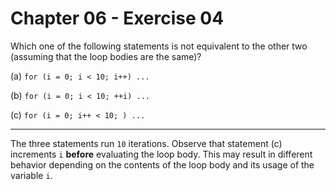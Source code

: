 # Chapter 06 - Exercise 04

Which one of the following statements is not equivalent to the other two
(assuming that the loop bodies are the same)?

(a) `for (i = 0; i < 10; i++) ...`

(b) `for (i = 0; i < 10; ++i) ...`

(c) `for (i = 0; i++ < 10; ) ...`


---

The three statements run `10` iterations.  Observe that statement (c) increments
`i` __before__ evaluating the loop body.  This may result in different behavior
depending on the contents of the loop body and its usage of the variable `i`. 
